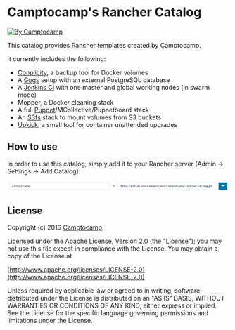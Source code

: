Camptocamp's Rancher Catalog
============================

[![By Camptocamp](https://img.shields.io/badge/by-camptocamp-fb7047.svg)](http://www.camptocamp.com)


This catalog provides Rancher templates created by Camptocamp.

It currently includes the following:

* [Conplicity](https://github.com/camptocamp/conplicity), a backup tool for Docker volumes
* A [Gogs](https://gogs.io) setup with an external PostgreSQL database
* A [Jenkins CI](https://jenkins.io) with one master and global working nodes (in swarm mode)
* Mopper, a Docker cleaning stack
* A full [Puppet](https://puppet.com)/MCollective/Puppetboard stack
* An [S3fs](https://github.com/s3fs-fuse/s3fs-fuse) stack to mount volumes from S3 buckets
* [Upkick](https://github.com/camptocamp/upkick), a small tool for container unattended upgrades


## How to use

In order to use this catalog, simply add it to your Rancher server (Admin → Settings → Add Catalog):

![Adding catalog](add_catalog.png)


## License

Copyright (c) 2016 [Camptocamp](http://www.camptocamp.com).

Licensed under the Apache License, Version 2.0 (the "License");
you may not use this file except in compliance with the License.
You may obtain a copy of the License at

[http://www.apache.org/licenses/LICENSE-2.0](http://www.apache.org/licenses/LICENSE-2.0)

Unless required by applicable law or agreed to in writing, software
distributed under the License is distributed on an "AS IS" BASIS,
WITHOUT WARRANTIES OR CONDITIONS OF ANY KIND, either express or implied.
See the License for the specific language governing permissions and
limitations under the License.
